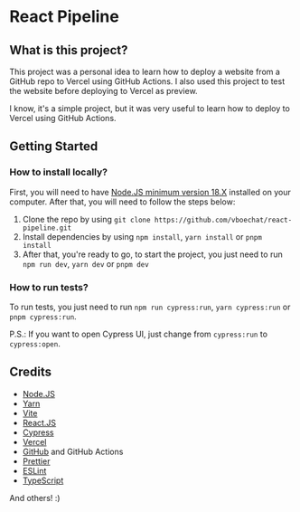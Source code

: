 # React Pipeline

## What is this project?
This project was a personal idea to learn how to deploy a website from a GitHub repo to Vercel using GitHub Actions.
I also used this project to test the website before deploying to Vercel as preview.

I know, it's a simple project, but it was very useful to learn how to deploy to Vercel using GitHub Actions.

## Getting Started
### How to install locally?
First, you will need to have [Node.JS minimum version 18.X](https://nodejs.org/en/download) installed on your computer.
After that, you will need to follow the steps below:

1. Clone the repo by using `git clone https://github.com/vboechat/react-pipeline.git`
2. Install dependencies by using `npm install`, `yarn install` or `pnpm install`
3. After that, you're ready to go, to start the project, you just need to run `npm run dev`, `yarn dev` or `pnpm dev`

### How to run tests?
To run tests, you just need to run `npm run cypress:run`, `yarn cypress:run` or `pnpm cypress:run`.

P.S.: If you want to open Cypress UI, just change from `cypress:run` to `cypress:open`.

## Credits
 - [Node.JS](https://nodejs.org/en)
 - [Yarn](https://yarnpkg.com)
 - [Vite](https://vitejs.dev)
 - [React.JS](https://reactjs.org)
 - [Cypress](https://cypress.io)
 - [Vercel](https://vercel.com)
 - [GitHub](https://github.com) and GitHub Actions
 - [Prettier](https://prettier.io)
 - [ESLint](https://eslint.org)
 - [TypeScript](https://typescriptlang.org)
 
And others! :)
